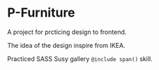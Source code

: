 # P-Furniture


 
A project for prcticing design to frontend.

The idea of the design inspire from IKEA.

Practiced SASS Susy gallery `@include span()` skill.
